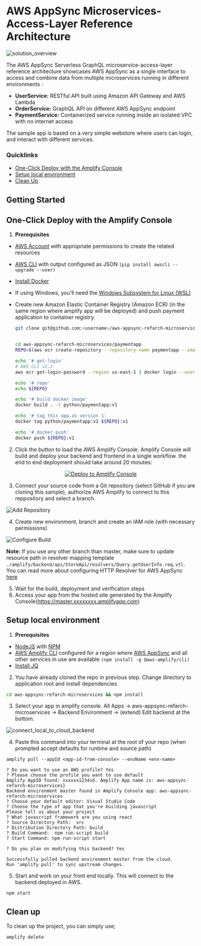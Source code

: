 # AWS AppSync Microservices-Access-Layer Reference Architecture

![solution_overview](images/solution_overview.png)

The AWS AppSync Serverless GraphQL  microservice-access-layer reference architecture showcases AWS AppSync as a single interface to access and combine data from multiple microservices running in different environments :

- **UserService:** RESTful API built using  Amazon API Gateway and AWS Lambda
- **OrderService:** GraphQL API on different AWS AppSync endpoint
- **PaymentService:** Containerized service running inside an isolated VPC with no internet access

The sample app is based on a very simple webstore where users can login, and interact with different services. 



### Quicklinks

- [One-Click Deploy with the Amplify Console](#one-click-deploy-with-the-amplify-console)
- [Setup local environment](#setup-local-environment)
- [Clean Up](#clean-up)

## Getting Started

## One-Click Deploy with the Amplify Console

1. **Prerequisites**


- [AWS Account](https://aws.amazon.com/mobile/details) with appropriate permissions to create the related resources
- [AWS CLI](http://docs.aws.amazon.com/cli/latest/userguide/installing.html) with output configured as JSON `(pip install awscli --upgrade --user)`
- [Install Docker](https://docs.docker.com/install/)

- If using Windows, you'll need the [Windows Subsystem for Linux (WSL)](https://docs.microsoft.com/en-us/windows/wsl/install-win10)

- Create new Amazon Elastic Container Registry (Amazon ECR) (in the same region where amplify app will be deployed) and push payment application to container registry.

  ```bash
  git clone git@github.com:<username>/aws-appsync-refarch-microservices.git


  cd aws-appsync-refarch-microservices/paymentapp
  REPO=$(aws ecr create-repository --repository-name paymentapp --image-tag-mutability IMMUTABLE  --output text --query repository.repositoryUri)

  echo '# get-login'
  # AWS CLI v2.2
  aws ecr get-login-password --region us-east-1 | docker login --username AWS --password-stdin $REPO 

  echo '# repo'
  echo ${REPO}

  echo '# build docker image'
  docker build . -t python/paymentapp:v1

  echo '# tag this app as version 1'
  docker tag python/paymentapp:v1 ${REPO}:v1

  echo '# docker push'
  docker push ${REPO}:v1

  ```

2. Click the button to load the AWS Amplify Console. Amplify Console will build and deploy your backend and frontend in a single workflow. the end to end deployment should take around 20 minutes:

<p align="center">
    <a href="https://console.aws.amazon.com/amplify/home#/create" target="_blank">
        <img src="https://oneclick.amplifyapp.com/button.svg" alt="Deploy to Amplify Console">
    </a>
</p>

3. Connect your source code from a Git repository (select GitHub if you are cloning this sample), authorize AWS Amplify to connect to this reppository and select a branch.

![Add Repository](images/add_repository.png)

4. Create new environment, branch and create an IAM role (with necessary permissions)

![Configure Build](images/build_settings.png)

**Note:** If you use any other branch than master, make sure to update resource path in resolver mapping template `./amplify/backend/api/StoreApi/resolvers/Query.getUserInfo.req.vtl`. You can read more about configuring HTTP Resolver for AWS AppSync [here](https://docs.aws.amazon.com/appsync/latest/devguide/tutorial-http-resolvers.html)


5. Wait for the build, deployment and verification steps
6. Access your app from the hosted site generated by the Amplify Console(https://master.xxxxxxxx.amplifyapp.com)

## Setup local environment 

1. **Prerequisites**


- [NodeJS](https://nodejs.org/en/download/) with [NPM](https://docs.npmjs.com/getting-started/installing-node)
- [AWS Amplify CLI](https://github.com/aws-amplify/amplify-cli) configured for a region where [AWS AppSync](https://docs.aws.amazon.com/general/latest/gr/rande.html) and all other services in use are available `(npm install -g @aws-amplify/cli)`
- [Install JQ](https://stedolan.github.io/jq/)


2. You have already cloned the repo in previous step. Change directory to application root and install dependencies

```bash
cd aws-appsync-refarch-microservices && npm install
```

3. Select your app in amplify console. All Apps -> aws-appsync-refarch-microservices -> Backend Environment -> (extend) Edit backend at the bottom.

![connect_local_to_cloud_backend](images/connect_local_to_cloud_backend.png)


4. Paste this command into your terminal at the root of your repo (when prompted accept defaults for runtime and source path)

  ```
  amplify pull --appId <app-id-from-console> --envName <env-name>

  ? Do you want to use an AWS profile? Yes
  ? Please choose the profile you want to use default
  Amplify AppID found: xxxxxx1234sd. Amplify App name is: aws-appsync-refarch-microservices}
  Backend environment master found in Amplify Console app: aws-appsync-refarch-microservices
  ? Choose your default editor: Visual Studio Code
  ? Choose the type of app that you're building javascript
  Please tell us about your project
  ? What javascript framework are you using react
  ? Source Directory Path:  src
  ? Distribution Directory Path: build
  ? Build Command:  npm run-script build
  ? Start Command: npm run-script start

  ? Do you plan on modifying this backend? Yes

  Successfully pulled backend environment master from the cloud.
  Run 'amplify pull' to sync upstream changes.

  ```

5. Start and work on your front end locally. This will connect to the backend deployed in AWS.

  ```
  npm start
  ```


## Clean up 

To clean up the project, you can simply use;

```bash
amplify delete
```
